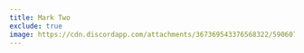 ```yaml
---
title: Mark Two
exclude: true
image: https://cdn.discordapp.com/attachments/367369543376568322/590607288377802782/CBR_Logo.png
---
```


<Mk2List />
